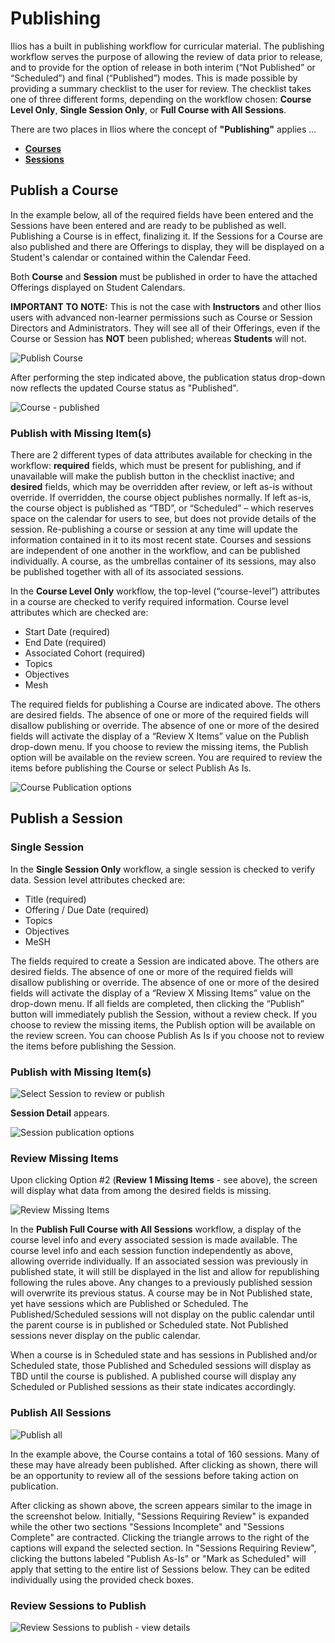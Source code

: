 # Publishing

Ilios has a built in publishing workflow for curricular material. The publishing workflow serves the purpose of allowing the review of data prior to release, and to provide for the option of release in both interim (“Not Published” or “Scheduled”) and final (“Published”) modes. This is made possible by providing a summary checklist to the user for review. The checklist takes one of three different forms, depending on the workflow chosen: **Course Level Only**, **Single Session Only**, or **Full Course with All Sessions**.

There are two places in Ilios where the concept of **"Publishing"** applies ...

* [**Courses**](https://iliosproject.gitbook.io/ilios-user-guide/courses-and-sessions/courses)
* [**Sessions**](https://iliosproject.gitbook.io/ilios-user-guide/courses-and-sessions/sessions)

## Publish a Course

In the example below, all of the required fields have been entered and the Sessions have been entered and are ready to be published as well. Publishing a Course is in effect, finalizing it. If the Sessions for a Course are also published and there are Offerings to display, they will be displayed on a Student's calendar or contained within the Calendar Feed.

Both **Course** and **Session** must be published in order to have the attached Offerings displayed on Student Calendars.

**IMPORTANT** **TO** **NOTE:** This is not the case with **Instructors** and other Ilios users with advanced non-learner permissions such as Course or Session Directors and Administrators. They will see all of their Offerings, even if the Course or Session has **NOT** been published; whereas **Students** will not.

![Publish Course](../images/publishing/publish_course.png)

After performing the step indicated above, the publication status drop-down now reflects the updated Course status as "Published".

![Course - published](../images/publishing/course_published.png)

### Publish with Missing Item(s)

There are 2 different types of data attributes available for checking in the workflow: **required** fields, which must be present for publishing, and if unavailable will make the publish button in the checklist inactive; and **desired** fields, which may be overridden after review, or left as-is without override. If overridden, the course object publishes normally. If left as-is, the course object is published as “TBD”, or “Scheduled” – which reserves space on the calendar for users to see, but does not provide details of the session. Re-publishing a course or session at any time will update the information contained in it to its most recent state. Courses and sessions are independent of one another in the workflow, and can be published individually. A course, as the umbrellas container of its sessions, may also be published together with all of its associated sessions.

In the **Course Level Only** workflow, the top-level (“course-level”) attributes in a course are checked to verify required information. Course level attributes which are checked are:

* Start Date (required)
* End Date (required)
* Associated Cohort (required)
* Topics
* Objectives
* Mesh

The required fields for publishing a Course are indicated above. The others are desired fields. The absence of one or more of the required fields will disallow publishing or override. The absence of one or more of the desired fields will activate the display of a “Review X Items” value on the Publish drop-down menu. If you choose to review the missing items, the Publish option will be available on the review screen. You are required to review the items before publishing the Course or select Publish As Is.

![Course Publication options](../images/publishing/course_publication_options.png)

## Publish a Session

### Single Session

In the **Single Session Only** workflow, a single session is checked to verify data. Session level attributes checked are:

* Title (required)
* Offering / Due Date (required)
* Topics
* Objectives
* MeSH

The fields required to create a Session are indicated above. The others are desired fields. The absence of one or more of the required fields will disallow publishing or override. The absence of one or more of the desired fields will activate the display of a “Review X Missing Items” value on the drop-down menu. If all fields are completed, then clicking the “Publish” button will immediately publish the Session, without a review check. If you choose to review the missing items, the Publish option will be available on the review screen. You can choose Publish As Is if you choose not to review the items before publishing the Session.

### Publish with Missing Item(s)

![Select Session to review or publish](../images/publishing/select_session.jpg)

**Session Detail** appears.

![Session publication options](../images/publishing/publish_session_options.jpg)

### Review Missing Items

Upon clicking Option #2 (**Review 1 Missing Items** - see above), the screen will display what data from among the desired fields is missing.

![Review Missing Items](../images/publishing/review_missing_items.jpg)

In the **Publish Full Course with All Sessions** workflow, a display of the course level info and every associated session is made available. The course level info and each session function independently as above, allowing override individually. If an associated session was previously in published state, it will still be displayed in the list and allow for republishing following the rules above. Any changes to a previously published session will overwrite its previous status. A course may be in Not Published state, yet have sessions which are Published or Scheduled. The Published/Scheduled sessions will not display on the public calendar until the parent course is in published or Scheduled state. Not Published sessions never display on the public calendar.

When a course is in Scheduled state and has sessions in Published and/or Scheduled state, those Published and Scheduled sessions will display as TBD until the course is published. A published course will display any Scheduled or Published sessions as their state indicates accordingly.

### Publish All Sessions

![Publish all](../images/publishing/publish_all.png)

In the example above, the Course contains a total of 160 sessions. Many of these may have already been published. After clicking as shown, there will be an opportunity to review all of the sessions before taking action on publication.

After clicking as shown above, the screen appears similar to the image in the screenshot below. Initially, "Sessions Requiring Review" is expanded while the other two sections "Sessions Incomplete" and "Sessions Complete" are contracted. Clicking the triangle arrows to the right of the captions will expand the selected section. In "Sessions Requiring Review", clicking the buttons labeled "Publish As-Is" or "Mark as Scheduled" will apply that setting to the entire list of Sessions below. They can be edited individually using the provided check boxes.

### Review Sessions to Publish

![Review Sessions to publish - view details](../images/publishing/publish_all_options.png)